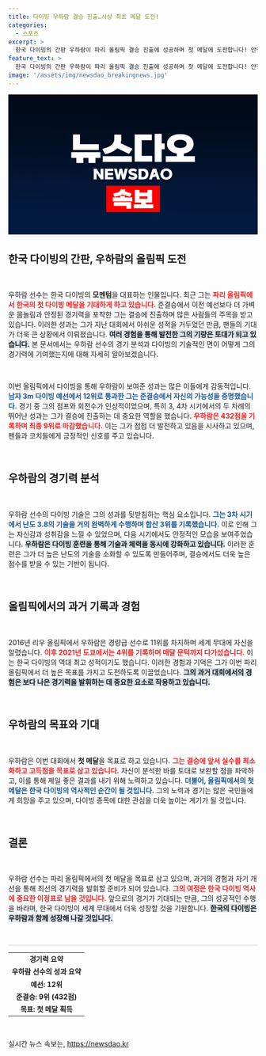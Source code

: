 ```yaml
---
title: 다이빙 우하람 결승 진출…사상 최초 메달 도전!
categories:
  - 스포츠
excerpt: >
  한국 다이빙의 간판 우하람이 파리 올림픽 결승 진출에 성공하며 첫 메달에 도전합니다! 안정적인 경기력과 개선된 컨디션으로 다이빙 사상 역사적인 순간을 만들어낼지 주목됩니다!
feature_text: >
  한국 다이빙의 간판 우하람이 파리 올림픽 결승 진출에 성공하며 첫 메달에 도전합니다! 안정적인 경기력과 개선된 컨디션으로 다이빙 사상 역사적인 순간을 만들어낼지 주목됩니다!
image: '/assets/img/newsdao_breakingnews.jpg'
---
```


<p><img src="/assets/img/newsdao_breakingnews.jpg" alt="pcversion 속보" /></p>

<h2 data-ke-size="size26">한국 다이빙의 간판, 우하람의 올림픽 도전</h2>

<p data-ke-size="size16">&nbsp;</p>

<p>우하람 선수는 한국 다이빙의 <b>모멘텀</b>을 대표하는 인물입니다. 최근 그는 <b><span style="color: #ee2323;">파리 올림픽에서 한국의 첫 다이빙 메달을 기대하게 하고 있습니다.</span></b> 준결승에서 이전 예선보다 더 가벼운 몸놀림과 안정된 경기력을 포착한 그는 결승에 진출하며 많은 사람들의 주목을 받고 있습니다. 이러한 성과는 그가 지난 대회에서 아쉬운 성적을 거두었던 만큼, 팬들의 기대가 더욱 큰 상황에서 이뤄졌습니다. <b><span style="background-color: #21538527;">여러 경험을 통해 발전한 그의 기량은 토대가 되고 있습니다.</span></b> 본 문서에서는 우하람 선수의 경기 분석과 다이빙의 기술적인 면이 어떻게 그의 경기력에 기여했는지에 대해 자세히 알아보겠습니다.</p>

<p data-ke-size="size16">&nbsp;</p>

<p>이번 올림픽에서 다이빙을 통해 우하람이 보여준 성과는 많은 이들에게 감동적입니다. <b><span style="color: #1a5490;">남자 3m 다이빙 예선에서 12위로 통과한 그는 준결승에서 자신의 가능성을 증명했습니다.</span></b> 경기 중 그의 점프와 회전수가 인상적이었으며, 특히 3, 4차 시기에서의 두 차례의 뛰어난 성과는 그가 결승에 진출하는 데 중요한 역할을 했습니다. <b><span style="color: #ee2323;">우하람은 432점을 기록하며 최종 9위로 마감했습니다.</span></b> 이는 그가 점점 더 발전하고 있음을 시사하고 있으며, 팬들과 코치들에게 긍정적인 신호를 주고 있습니다.</p>

<p data-ke-size="size16">&nbsp;</p>

<h2 data-ke-size="size26">우하람의 경기력 분석</h2>

<p data-ke-size="size16">&nbsp;</p>

<p>우하람 선수의 다이빙 기술은 그의 성과를 뒷받침하는 핵심 요소입니다. <b><span style="color: #1a5490;">그는 3차 시기에서 난도 3.8의 기술을 거의 완벽하게 수행하며 합산 3위를 기록했습니다.</span></b> 이로 인해 그는 자신감과 성취감을 느낄 수 있었으며, 다음 시기에서도 안정적인 모습을 보여주었습니다. <b><span style="background-color: #21538527;">우하람은 다이빙 훈련을 통해 기술과 체력을 동시에 강화하고 있습니다.</span></b> 이러한 훈련은 그가 더 높은 난도의 기술을 소화할 수 있도록 만들어주며, 결승에서도 더욱 높은 점수를 받을 수 있는 기반이 됩니다.</p>

<p data-ke-size="size16">&nbsp;</p>

<h2 data-ke-size="size26">올림픽에서의 과거 기록과 경험</h2>

<p data-ke-size="size16">&nbsp;</p>

<p>2016년 리우 올림픽에서 우하람은 경량급 선수로 11위를 차지하며 세계 무대에 자신을 알렸습니다. <b><span style="color: #ee2323;">이후 2021년 도쿄에서는 4위를 기록하며 메달 문턱까지 다가섰습니다.</span></b> 이는 한국 다이빙의 역대 최고 성적이기도 했습니다. 이러한 경험과 기억은 그가 이번 파리 올림픽에서 더 높은 목표를 가지고 도전하도록 이끌었습니다. <b><span style="background-color: #21538527;">그의 과거 대회에서의 경험은 보다 나은 경기력을 발휘하는 데 중요한 요소로 작용하고 있습니다.</span></b></p>

<p data-ke-size="size16">&nbsp;</p>

<h2 data-ke-size="size26">우하람의 목표와 기대</h2>

<p data-ke-size="size16">&nbsp;</p>

<p>우하람은 이번 대회에서 <b>첫 메달</b>을 목표로 하고 있습니다. <b><span style="color: #ee2323;">그는 결승에 앞서 실수를 최소화하고 고득점을 목표로 삼고 있습니다.</span></b> 자신이 분석한 바를 토대로 보완할 점을 파악하고, 이를 통해 제일 좋은 결과를 내기 위해 노력하고 있습니다. <b><span style="color: #1a5490;">더불어, 올림픽에서의 첫 메달은 한국 다이빙의 역사적인 순간이 될 것입니다.</span></b> 그의 노력과 경기는 많은 국민들에게 희망을 주고 있으며, 다이빙 종목에 대한 관심을 더욱 높이는 계기가 될 것입니다.</p>

<p data-ke-size="size16">&nbsp;</p>

<h2 data-ke-size="size26">결론</h2>

<p data-ke-size="size16">&nbsp;</p>

<p>우하람 선수는 파리 올림픽에서의 첫 메달을 목표로 삼고 있으며, 과거의 경험과 자기 개선을 통해 최선의 경기력을 발휘할 준비가 되어 있습니다. <b><span style="color: #ee2323;">그의 여정은 한국 다이빙 역사에 중요한 이정표로 남을 것입니다.</span></b> 앞으로의 경기가 기대되는 만큼, 그의 성공적인 수행을 바라며, 한국 다이빙이 세계 무대에서 더욱 성장할 것을 기원합니다. <b><span style="background-color: #21538527;">한국의 다이빙은 우하람과 함께 성장해 나갈 것입니다.</span></b></p>

<p data-ke-size="size16">&nbsp;</p>

<hr style="height: 1px; border-width: 0; color: #ccc; background-color: #ccc;" />

<table>
    <tr>
        <td style="text-align: center; height: 17px;"><b>경기력 요약</b></td>
    </tr>
    <tr>
        <td style="text-align: center; height: 17px;"><b>우하람 선수의 성과 요약</b></td>
    </tr>
    <tr>
        <td style="text-align: center; height: 17px;"><b>예선: 12위</b></td>
    </tr>
    <tr>
        <td style="text-align: center; height: 17px;"><b>준결승: 9위 (432점)</b></td>
    </tr>
    <tr>
        <td style="text-align: center; height: 17px;"><b>목표: 첫 메달 획득</b></td>
    </tr>
</table>

<p data-ke-size="size16">&nbsp;</p>
실시간 뉴스 속보는, <a href="https://newsdao.kr" rel="dofollow">https://newsdao.kr</a>


